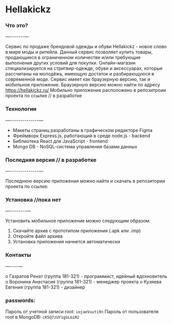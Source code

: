 # Hellakickz

### Что это?
—-------—

Сервис по продаже брендовой одежды и обуви Hellakickz - новое
слово в мире моды и ритейла. Данный сервис позволяет купить
товары, продающиеся в ограниченном количестве и/или требующие
выполнения других условий для покупки. Онлайн-магазин
специализируется на стритвир-одежде, обуви и аксессуарах, которые
рассчитаны на молодёжь, имеющую достаток и разбирающуюся в
современной моде. Сервис имеет как браузерную версию, так и
мобильное приложение.
Браузерную версию можно найти по адресу https://hellakickz.ru/
Мобильно приложение расположено в репозитроии проекта по ссылке  // в разработке

### Технологии
—--------------—

* Макеты страниц разработаны в графическом редакторе Figma
* Фреймворк Express.js, работающий в среде node.js - backend
* Библиотека React для JavaScript - frontend
* Mongo DB - NoSQL-система управления базами данных


### Последняя версия // в разработке
—--------------—

Последнюю версию приложения можно найти и скачать в репозитории
проекта по ссылке: 

### Установка //пока нет
—--------—

Установить мобильное приложение можно следующим образом:
1. Скачайте архив с прототипом приложения (.apk или .imp)
2. Откройте файл архива
3. Установка приложения начнется автоматически



### Контакты
—----—

o Газратов Ренат (группа 181-321) - программист, идейный
вдохновитель
o Воронина Анастасия (группа 181-321) - менеджер проекта
o Кузяева Евгения (группа 181-321) - дизайнер

### passwords:
Пароль от учетной записи root:
`iojaeVuuti9n`
Пароль от пользователя root в MongoDB:
`cK5Q7zUY1gSLmiR2`
